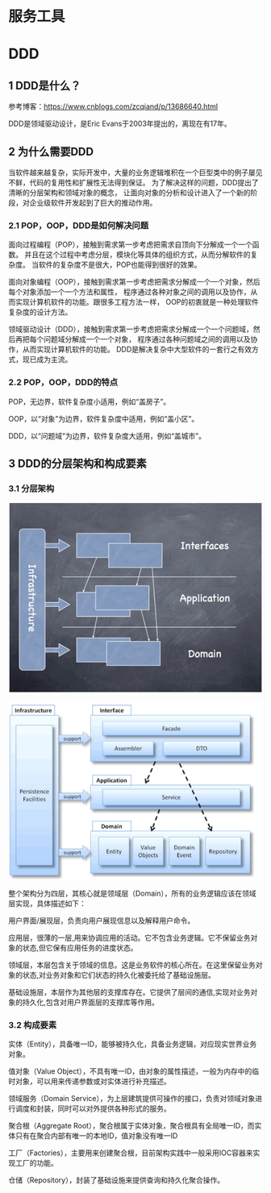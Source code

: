 # 服务工具

# DDD

## 1 DDD是什么？

参考博客：https://www.cnblogs.com/zcqiand/p/13686640.html

DDD是领域驱动设计，是Eric Evans于2003年提出的，离现在有17年。

## 2 为什么需要DDD

当软件越来越复杂，实际开发中，大量的业务逻辑堆积在一个巨型类中的例子屡见不鲜，代码的复用性和扩展性无法得到保证。
为了解决这样的问题，DDD提出了清晰的分层架构和领域对象的概念，
让面向对象的分析和设计进入了一个新的阶段，对企业级软件开发起到了巨大的推动作用。

### 2.1 POP，OOP，DDD是如何解决问题

面向过程编程（POP），接触到需求第一步考虑把需求自顶向下分解成一个一个函数。
并且在这个过程中考虑分层，模块化等具体的组织方式，从而分解软件的复杂度。
当软件的复杂度不是很大，POP也能得到很好的效果。

面向对象编程（OOP），接触到需求第一步考虑把需求分解成一个一个对象，然后每个对象添加一个一个方法和属性，
程序通过各种对象之间的调用以及协作，从而实现计算机软件的功能。跟很多工程方法一样，
OOP的初衷就是一种处理软件复杂度的设计方法。

领域驱动设计（DDD），接触到需求第一步考虑把需求分解成一个一个问题域，然后再把每个问题域分解成一个一个对象，
程序通过各种问题域之间的调用以及协作，从而实现计算机软件的功能。
DDD是解决复杂中大型软件的一套行之有效方式，现已成为主流。

### 2.2 POP，OOP，DDD的特点

POP，无边界，软件复杂度小适用，例如“盖房子”。

OOP，以“对象”为边界，软件复杂度中适用，例如“盖小区”。

DDD，以“问题域”为边界，软件复杂度大适用，例如“盖城市”。

## 3 DDD的分层架构和构成要素

### 3.1 分层架构

![分层架构1](ddd/ddd_1.png)

![分层架构2](ddd/ddd_2.png)

整个架构分为四层，其核心就是领域层（Domain），所有的业务逻辑应该在领域层实现，具体描述如下：

用户界面/展现层，负责向用户展现信息以及解释用户命令。

应用层，很薄的一层,用来协调应用的活动。它不包含业务逻辑。它不保留业务对象的状态,但它保有应用任务的进度状态。

领域层，本层包含关于领域的信息。这是业务软件的核心所在。在这里保留业务对象的状态,对业务对象和它们状态的持久化被委托给了基础设施层。

基础设施层，本层作为其他层的支撑库存在。它提供了层间的通信,实现对业务对象的持久化,包含对用户界面层的支撑库等作用。

### 3.2 构成要素

实体（Entity），具备唯一ID，能够被持久化，具备业务逻辑，对应现实世界业务对象。

值对象（Value Object），不具有唯一ID，由对象的属性描述，一般为内存中的临时对象，可以用来传递参数或对实体进行补充描述。

领域服务（Domain Service），为上层建筑提供可操作的接口，负责对领域对象进行调度和封装，同时可以对外提供各种形式的服务。

聚合根（Aggregate Root），聚合根属于实体对象，聚合根具有全局唯一ID，而实体只有在聚合内部有唯一的本地ID，值对象没有唯一ID

工厂（Factories），主要用来创建聚合根，目前架构实践中一般采用IOC容器来实现工厂的功能。

仓储（Repository），封装了基础设施来提供查询和持久化聚合操作。
